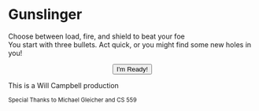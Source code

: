 
<html>

<body id="body">
<h1>Gunslinger<br></h1>
<script src="ready.js"></script>
<p>
    Choose between load, fire, and shield to beat your foe <br> 
    You start with three bullets. Act quick, or you might find some new holes in you!
</p>
<p><canvas id="myCanvas" width="600px" height="300px"></canvas></p>

<div style="text-align: center;">
    <input value= "I'm Ready!" type="button" id="butt"></input>
</div>
<script src="game.js"></script>
</body>

<footer>
<p>This is a Will Campbell production</p>
<p><sub>Special Thanks to Michael Gleicher and CS 559</sub></p>
</footer>

</html>
